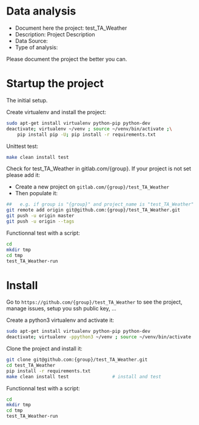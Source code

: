 # Data analysis
- Document here the project: test_TA_Weather
- Description: Project Description
- Data Source:
- Type of analysis:

Please document the project the better you can.

# Startup the project

The initial setup.

Create virtualenv and install the project:
```bash
sudo apt-get install virtualenv python-pip python-dev
deactivate; virtualenv ~/venv ; source ~/venv/bin/activate ;\
    pip install pip -U; pip install -r requirements.txt
```

Unittest test:
```bash
make clean install test
```

Check for test_TA_Weather in gitlab.com/{group}.
If your project is not set please add it:

- Create a new project on `gitlab.com/{group}/test_TA_Weather`
- Then populate it:

```bash
##   e.g. if group is "{group}" and project_name is "test_TA_Weather"
git remote add origin git@github.com:{group}/test_TA_Weather.git
git push -u origin master
git push -u origin --tags
```

Functionnal test with a script:

```bash
cd
mkdir tmp
cd tmp
test_TA_Weather-run
```

# Install

Go to `https://github.com/{group}/test_TA_Weather` to see the project, manage issues,
setup you ssh public key, ...

Create a python3 virtualenv and activate it:

```bash
sudo apt-get install virtualenv python-pip python-dev
deactivate; virtualenv -ppython3 ~/venv ; source ~/venv/bin/activate
```

Clone the project and install it:

```bash
git clone git@github.com:{group}/test_TA_Weather.git
cd test_TA_Weather
pip install -r requirements.txt
make clean install test                # install and test
```
Functionnal test with a script:

```bash
cd
mkdir tmp
cd tmp
test_TA_Weather-run
```
